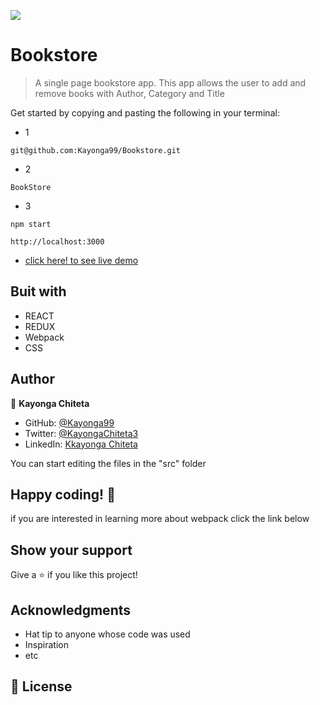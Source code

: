 ![](https://img.shields.io/badge/Microverse-blueviolet)

# Bookstore

> A single page bookstore app. This app allows the user to add and remove books with Author, Category and Title

Get started by copying and pasting the following in your terminal:

- 1

```
git@github.com:Kayonga99/Bookstore.git
```

- 2

```
BookStore
```

- 3

```
npm start
```

```
http://localhost:3000
```

- [click here! to see live demo](https://heroic-stroopwafel-afb631.netlify.app/)

## Buit with

- REACT
- REDUX
- Webpack
- CSS



## Author 

👤 **Kayonga Chiteta**

- GitHub: [@Kayonga99](https://github.com/Kayonga99)
- Twitter: [@KayongaChiteta3](https://twitter.com/KayongaChiteta3)
- LinkedIn: [Kkayonga Chiteta](https://www.linkedin.com/in/kayongac/)


You can start editing the files in the "src" folder

## Happy coding! 🌈

if you are interested in learning more about webpack click the link below

## Show your support

Give a ⭐️ if you like this project!

## Acknowledgments

- Hat tip to anyone whose code was used
- Inspiration
- etc

## 📝 License
